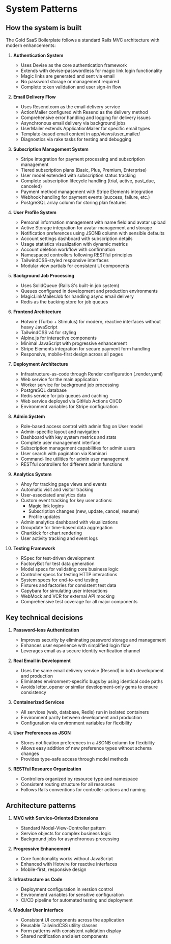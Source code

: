 # System Patterns

## How the system is built
The Gold SaaS Boilerplate follows a standard Rails MVC architecture with modern enhancements:

1. **Authentication System**
   - Uses Devise as the core authentication framework
   - Extends with devise-passwordless for magic link login functionality
   - Magic links are generated and sent via email
   - No password storage or management required
   - Complete token validation and user sign-in flow

2. **Email Delivery Flow**
   - Uses Resend.com as the email delivery service
   - ActionMailer configured with Resend as the delivery method
   - Comprehensive error handling and logging for delivery issues
   - Asynchronous email delivery via background jobs
   - UserMailer extends ApplicationMailer for specific email types
   - Template-based email content in app/views/user_mailer/
   - Diagnostics via rake tasks for testing and debugging

3. **Subscription Management System**
   - Stripe integration for payment processing and subscription management
   - Tiered subscription plans (Basic, Plus, Premium, Enterprise)
   - User model extended with subscription status tracking
   - Complete subscription lifecycle handling (trial, active, past_due, canceled)
   - Payment method management with Stripe Elements integration
   - Webhook handling for payment events (success, failure, etc.)
   - PostgreSQL array column for storing plan features

4. **User Profile System**
   - Personal information management with name field and avatar upload
   - Active Storage integration for avatar management and storage
   - Notification preferences using JSONB column with sensible defaults
   - Account settings dashboard with subscription details
   - Usage statistics visualization with dynamic metrics
   - Account deletion workflow with confirmation
   - Namespaced controllers following RESTful principles
   - TailwindCSS-styled responsive interfaces
   - Modular view partials for consistent UI components

5. **Background Job Processing**
   - Uses SolidQueue (Rails 8's built-in job system)
   - Queues configured in development and production environments
   - MagicLinkMailerJob for handling async email delivery
   - Redis as the backing store for job queues

6. **Frontend Architecture**
   - Hotwire (Turbo + Stimulus) for modern, reactive interfaces without heavy JavaScript
   - TailwindCSS v4 for styling
   - Alpine.js for interactive components
   - Minimal JavaScript with progressive enhancement
   - Stripe Elements integration for secure payment form handling
   - Responsive, mobile-first design across all pages

7. **Deployment Architecture**
   - Infrastructure-as-code through Render configuration (.render.yaml)
   - Web service for the main application
   - Worker service for background job processing
   - PostgreSQL database
   - Redis service for job queues and caching
   - Web service deployed via GitHub Actions CI/CD
   - Environment variables for Stripe configuration

8. **Admin System**
   - Role-based access control with admin flag on User model
   - Admin-specific layout and navigation
   - Dashboard with key system metrics and stats
   - Complete user management interface
   - Subscription management capabilities for admin users
   - User search with pagination via Kaminari
   - Command-line utilities for admin user management
   - RESTful controllers for different admin functions

9. **Analytics System**
   - Ahoy for tracking page views and events
   - Automatic visit and visitor tracking
   - User-associated analytics data
   - Custom event tracking for key user actions:
     - Magic link logins
     - Subscription changes (new, update, cancel, resume)
     - Profile updates
   - Admin analytics dashboard with visualizations
   - Groupdate for time-based data aggregation
   - Chartkick for chart rendering
   - User activity tracking and event logs

10. **Testing Framework**
    - RSpec for test-driven development
    - FactoryBot for test data generation
    - Model specs for validating core business logic
    - Controller specs for testing HTTP interactions
    - System specs for end-to-end testing
    - Fixtures and factories for consistent test data
    - Capybara for simulating user interactions
    - WebMock and VCR for external API mocking
    - Comprehensive test coverage for all major components

## Key technical decisions

1. **Password-less Authentication**
   - Improves security by eliminating password storage and management
   - Enhances user experience with simplified login flow
   - Leverages email as a secure identity verification channel

2. **Real Email in Development**
   - Uses the same email delivery service (Resend) in both development and production
   - Eliminates environment-specific bugs by using identical code paths
   - Avoids letter_opener or similar development-only gems to ensure consistency

3. **Containerized Services**
   - All services (web, database, Redis) run in isolated containers
   - Environment parity between development and production
   - Configuration via environment variables for flexibility

4. **User Preferences as JSON**
   - Stores notification preferences in a JSONB column for flexibility
   - Allows easy addition of new preference types without schema changes
   - Provides type-safe access through model methods

5. **RESTful Resource Organization**
   - Controllers organized by resource type and namespace
   - Consistent routing structure for all resources
   - Follows Rails conventions for controller actions and naming

## Architecture patterns

1. **MVC with Service-Oriented Extensions**
   - Standard Model-View-Controller pattern
   - Service objects for complex business logic
   - Background jobs for asynchronous processing

2. **Progressive Enhancement**
   - Core functionality works without JavaScript
   - Enhanced with Hotwire for reactive interfaces
   - Mobile-first, responsive design

3. **Infrastructure as Code**
   - Deployment configuration in version control
   - Environment variables for sensitive configuration
   - CI/CD pipeline for automated testing and deployment

4. **Modular User Interface**
   - Consistent UI components across the application
   - Reusable TailwindCSS utility classes
   - Form patterns with consistent validation display
   - Shared notification and alert components
